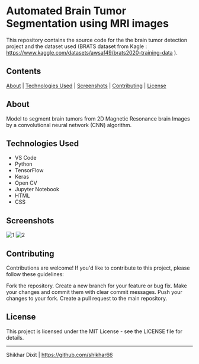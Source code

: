 # Automated Brain Tumor Segmentation using MRI images

This repository contains the source code for the the brain tumor detection project and the dataset used (BRATS dataset from Kagle : https://www.kaggle.com/datasets/awsaf49/brats2020-training-data ).

## Contents

[About](#about) | [Technologies Used](#technologies-used) | [Screenshots](#screenshots) | [Contributing](#contributing) | [License](#license)

## About

Model to segment brain tumors from 2D Magnetic Resonance brain Images by a convolutional neural network (CNN) algorithm.

## Technologies Used

- VS Code
- Python
- TensorFlow
- Keras
- Open CV
- Jupyter Notebook
- HTML
- CSS

## Screenshots

![1](https://github.com/Rieyanshi/automated-brain-tumor/assets/86876634/82e3e414-1870-4f9d-94c8-52e409ae98ee)
![2](https://github.com/Rieyanshi/automated-brain-tumor/assets/86876634/c0f313f3-7ef9-4d24-a584-06df48245773)


## Contributing
Contributions are welcome! If you'd like to contribute to this project, please follow these guidelines:

  Fork the repository.
  Create a new branch for your feature or bug fix.
  Make your changes and commit them with clear commit messages.
  Push your changes to your fork.
  Create a pull request to the main repository.
  
## License
This project is licensed under the MIT License - see the LICENSE file for details.
***

Shikhar Dixit | https://github.com/shikhar66
